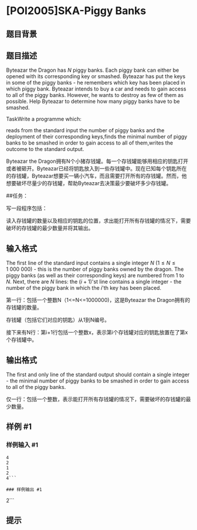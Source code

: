 # [POI2005]SKA-Piggy Banks

## 题目背景



## 题目描述

Byteazar the Dragon has $N$ piggy banks. Each piggy bank can either be opened with its corresponding key or smashed. Byteazar has put the keys in some of the piggy banks - he remembers which key has been placed in which piggy bank. Byteazar intends to buy a car and needs to gain access to all of the piggy banks. However, he wants to destroy as few of them as possible. Help Byteazar to determine how many piggy banks have to be smashed.

TaskWrite a programme which:

reads from the standard input the number of piggy banks and the deployment of their corresponding keys,finds the minimal number of piggy banks to be smashed in order to gain access to all of them,writes the outcome to the standard output.

Byteazar the Dragon拥有N个小猪存钱罐。每一个存钱罐能够用相应的钥匙打开或者被砸开。Byteazar已经将钥匙放入到一些存钱罐中。现在已知每个钥匙所在的存钱罐，Byteazar想要买一辆小汽车，而且需要打开所有的存钱罐。然而，他想要破坏尽量少的存钱罐，帮助Byteazar去决策最少要破坏多少存钱罐。

##任务：

写一段程序包括：

读入存钱罐的数量以及相应的钥匙的位置，求出能打开所有存钱罐的情况下，需要破坏的存钱罐的最少数量并将其输出。


## 输入格式

The first line of the standard input contains a single integer $N$ ($1\le N\le 1\ 000\ 000$) - this is the number of piggy banks owned by the dragon. The piggy banks (as well as their corresponding keys) are numbered from $1$ to $N$. Next, there are $N$ lines: the $(i+1)$'st line contains a single integer - the number of the piggy bank in which the $i$'th key has been placed.

第一行：包括一个整数N（1<=N<=1000000)，这是Byteazar the Dragon拥有的存钱罐的数量。

存钱罐（包括它们对应的钥匙）从1到N编号。

接下来有N行：第i+1行包括一个整数x，表示第i个存钱罐对应的钥匙放置在了第x个存钱罐中。


## 输出格式

The first and only line of the standard output should contain a single integer - the minimal number of piggy banks to be smashed in order to gain access to all of the piggy banks.

仅一行：包括一个整数，表示能打开所有存钱罐的情况下，需要破坏的存钱罐的最少数量。


## 样例 #1

### 样例输入 #1
```
4
2
1
2
4```

### 样例输出 #1

```
2```

## 提示


